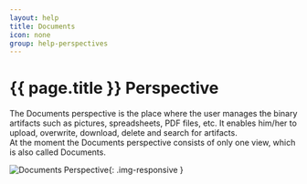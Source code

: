 ```yaml
---
layout: help
title: Documents
icon: none
group: help-perspectives
---
```


{{ page.title }} Perspective
===

The Documents perspective is the place where the user manages the binary artifacts such as pictures, spreadsheets, PDF files, etc. It enables him/her to upload, overwrite, download, delete and search for artifacts.  
At the moment the Documents perspective consists of only one view, which is also called Documents.


![Documents Perspective](images/ide_perspective_documents.png){: .img-responsive }
